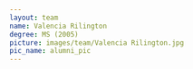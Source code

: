 ```yaml
---
layout: team
name: Valencia Rilington
degree: MS (2005)
picture: images/team/Valencia Rilington.jpg
pic_name: alumni_pic
---
```

